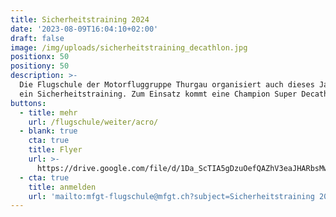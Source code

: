 ```yaml
---
title: Sicherheitstraining 2024
date: '2023-08-09T16:04:10+02:00'
draft: false
image: /img/uploads/sicherheitstraining_decathlon.jpg
positionx: 50
positiony: 50
description: >-
  Die Flugschule der Motorfluggruppe Thurgau organisiert auch dieses Jahr wieder
  ein Sicherheitstraining. Zum Einsatz kommt eine Champion Super Decathlon.
buttons:
  - title: mehr
    url: /flugschule/weiter/acro/
  - blank: true
    cta: true
    title: Flyer
    url: >-
      https://drive.google.com/file/d/1Da_ScTIA5gDzuOefQAZhV3eaJHARbsMw/view?usp=sharing
  - cta: true
    title: anmelden
    url: 'mailto:mfgt-flugschule@mfgt.ch?subject=Sicherheitstraining 2024'
---
```



